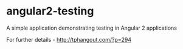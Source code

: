 # angular2-testing
A simple application demonstrating testing in Angular 2 applications

For further details - http://tphangout.com/?p=294
